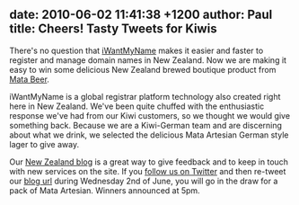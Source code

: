 date: 2010-06-02 11:41:38 +1200
author: Paul
title: Cheers! Tasty Tweets for Kiwis
----

There's no question that [iWantMyName](https://iwantmyname.co.nz/) makes it easier and faster to register and manage domain names in New Zealand. Now we are making it easy to win some delicious New Zealand brewed boutique product from [Mata Beer](http://www.mata.net.nz/).

iWantMyName is a global registrar platform technology also created right here in New Zealand. We've been quite chuffed with the enthusiastic response we've had from our Kiwi customers, so we thought we would give something back. Because we are a Kiwi-German team and are discerning about what we drink, we selected the delicious Mata Artesian German style lager to give away.

Our [New Zealand blog](https://iwantmyname.com/blog/) is a great way to give feedback and to keep in touch with new services on the site. If you [follow us on Twitter](https://twitter.com/iWantMyNameNZ) and then re-tweet our [blog url](https://iwantmyname.com/blog/) during Wednesday 2nd of June, you will go in the draw for a pack of Mata Artesian. Winners announced at 5pm.
